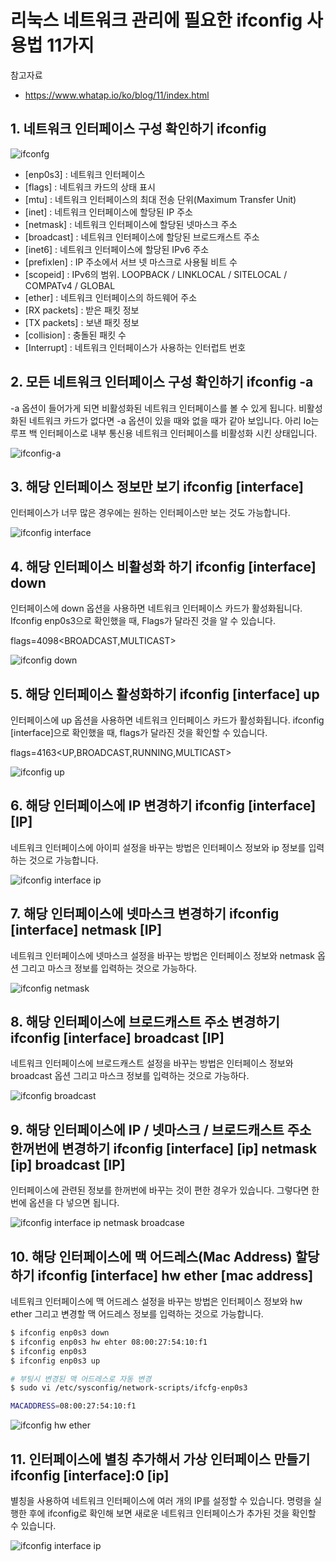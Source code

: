 # 리눅스 네트워크 관리에 필요한 ifconfig 사용법 11가지

참고자료 
- https://www.whatap.io/ko/blog/11/index.html



## 1. 네트워크 인터페이스 구성 확인하기 ifconfig

![ifconfg](./images/Linux_ifconfig_1.webp)

- [enp0s3] : 네트워크 인터페이스
- [flags] : 네트워크 카드의 상태 표시
- [mtu] : 네트워크 인터페이스의 최대 전송 단위(Maximum Transfer Unit)
- [inet] : 네트워크 인터페이스에 할당된 IP 주소
- [netmask] : 네트워크 인터페이스에 할당된 넷마스크 주소
- [broadcast] : 네트워크 인터페이스에 할당된 브로드캐스트 주소
- [inet6] : 네트워크 인터페이스에 할당된 IPv6 주소
- [prefixlen] : IP 주소에서 서브 넷 마스크로 사용될 비트 수
- [scopeid] : IPv6의 범위. LOOPBACK / LINKLOCAL / SITELOCAL / COMPATv4 / GLOBAL
- [ether] : 네트워크 인터페이스의 하드웨어 주소
- [RX packets] : 받은 패킷 정보
- [TX packets] : 보낸 패킷 정보
- [collision] : 충돌된 패킷 수
- [Interrupt] : 네트워크 인터페이스가 사용하는 인터럽트 번호


## 2. 모든 네트워크 인터페이스 구성 확인하기 ifconfig -a

-a 옵션이 들어가게 되면 비활성화된 네트워크 인터페이스를 볼 수 있게 됩니다. 비활성화된 네트워크 카드가 없다면 -a 옵션이 있을 때와 없을 때가 같아 보입니다. 아리 lo는 루프 백 인터페이스로 내부 통신용 네트워크 인터페이스를 비활성화 시킨 상태입니다.

![ifconfig-a](./images/Linux_ifconfig_2.webp)

## 3. 해당 인터페이스 정보만 보기 ifconfig [interface]
인터페이스가 너무 많은 경우에는 원하는 인터페이스만 보는 것도 가능합니다.

![ifconfig interface](./images/Linux_ifconfig_3.webp)

## 4. 해당 인터페이스 비활성화 하기 ifconfig [interface] down
인터페이스에 down 옵션을 사용하면 네트워크 인터페이스 카드가 활성화됩니다. Ifconfig enp0s3으로 확인했을 때, Flags가 달라진 것을 알 수 있습니다.

flags=4098<BROADCAST,MULTICAST>

![ifconfig down](./images/Linux_ifconfig_4.webp)


## 5. 해당 인터페이스 활성화하기 ifconfig [interface] up
인터페이스에 up 옵션을 사용하면 네트워크 인터페이스 카드가 활성화됩니다. ifconfig [interface]으로 확인했을 때, flags가 달라진 것을 확인할 수 있습니다.

flags=4163<UP,BROADCAST,RUNNING,MULTICAST>

![ifconfig up](./images/Linux_ifconfig_5.webp)


## 6. 해당 인터페이스에 IP 변경하기 ifconfig [interface] [IP]
네트워크 인터페이스에 아이피 설정을 바꾸는 방법은 인터페이스 정보와 ip 정보를 입력하는 것으로 가능합니다.

![ifconfig interface ip](./images/Linux_ifconfig_6.webp)


## 7. 해당 인터페이스에 넷마스크 변경하기 ifconfig [interface] netmask [IP]
네트워크 인터페이스에 넷마스크 설정을 바꾸는 방법은 인터페이스 정보와 netmask 옵션 그리고 마스크 정보를 입력하는 것으로 가능하다.

![ifconfig netmask](./images/Linux_ifconfig_7.webp)


## 8. 해당 인터페이스에 브로드캐스트 주소 변경하기 ifconfig [interface] broadcast [IP]
네트워크 인터페이스에 브로드캐스트 설정을 바꾸는 방법은 인터페이스 정보와 broadcast 옵션 그리고 마스크 정보를 입력하는 것으로 가능하다.

![ifconfig broadcast](./images/Linux_ifconfig_8.webp)


## 9. 해당 인터페이스에 IP / 넷마스크 / 브로드캐스트 주소 한꺼번에 변경하기 ifconfig [interface] [ip] netmask [ip] broadcast [IP]
인터페이스에 관련된 정보를 한꺼번에 바꾸는 것이 편한 경우가 있습니다. 그렇다면 한번에 옵션을 다 넣으면 됩니다.

![ifconfig interface ip netmask broadcase](./images/Linux_ifconfig_9.webp)


## 10. 해당 인터페이스에 맥 어드레스(Mac Address) 할당하기 ifconfig [interface] hw ether [mac address]
네트워크 인터페이스에 맥 어드레스 설정을 바꾸는 방법은 인터페이스 정보와 hw ether 그리고 변경할 맥 어드레스 정보를 입력하는 것으로 가능합니다.

```sh
$ ifconfig enp0s3 down
$ ifconfig enp0s3 hw ehter 08:00:27:54:10:f1
$ ifconfig enp0s3
$ ifconfig enp0s3 up

# 부팅시 변경된 맥 어드레스로 자동 변경
$ sudo vi /etc/sysconfig/network-scripts/ifcfg-enp0s3

MACADDRESS=08:00:27:54:10:f1
```
![ifconfig hw ether](./images/Linux_ifconfig_10.webp)



## 11. 인터페이스에 별칭 추가해서 가상 인터페이스 만들기 ifconfig [interface]:0 [ip]
별칭을 사용하여 네트워크 인터페이스에 여러 개의 IP를 설정할 수 있습니다. 명령을 실행한 후에 ifconfig로 확인해 보면 새로운 네트워크 인터페이스가 추가된 것을 확인할 수 있습니다.

![ifconfig interface ip](./images/Linux_ifconfig_11.webp)

